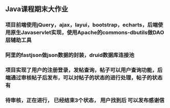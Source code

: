## Java课程期末大作业
### 项目前端使用jQuery，ajax，layui，bootstrap，echarts，后端使用原生Javaservlet实现，使用Apache的commons-dbutils做DAO层辅助工具
### 阿里的fastjson做json数据的封装，druid数据库连接池
### 项目实现了用户的注册登录，发帖查询，帖子可以用户查询功能，后端通过审核帖子后发布，可以对帖子的状态的进行处理，帖子的状态有
### 待审核，正在进行， 已经结束3个状态， 用户找到后 可以发布感谢信


